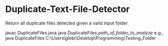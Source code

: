 # Duplicate-Text-File-Detector
Return all duplicate files detected given a valid input folder

javac DuplicateFiles.java
java DuplicateFiles _path_of_folder_to_analyze_
e.g., java DuplicateFiles C:\Users\glebi\Desktop\Programming\Testing_Folder

